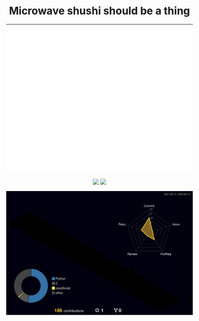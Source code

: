 <h1 align="center">Microwave shushi should be a thing</h1>

<!-- <h1 align="center">Hi 👋, I'm Binomial Theorem</h1> -->
<!-- <h3 align="center">Microwave shushi should be a thing</h3> -->

****************************** 




<div align="center">
    <p><img src="./github-metrics.svg" alt="work"></p>
  <img height="160px" src="https://github-readme-stats.vercel.app/api?username=binomial-theorem&&hide_border=true&show_icons=trueline_height=21&text_color=000&icon_color=000&bg_color=0,ea6161,ffc64d,fffc4d,52fa5a&theme=graywhite" />
  <img height="160px" src="https://github-readme-stats.vercel.app/api/top-langs/?username=binomial-theorem&&hide_border=true&layout=compact&langs_count=6&text_color=000&icon_color=fff&bg_color=0,52fa5a,4dfcff,c64dff&theme=graywhite" />
</div>

<div align="center">
<p><img src="./profile-3d-contrib/profile-night-rainbow.svg" alt="work"></p>
</div>

